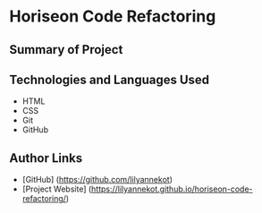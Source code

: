 # Horiseon Code Refactoring

## Summary of Project

## Technologies and Languages Used

* HTML
* CSS
* Git
* GitHub

## Author Links

* [GitHub] (https://github.com/lilyannekot)
* [Project Website] (https://lilyannekot.github.io/horiseon-code-refactoring/)